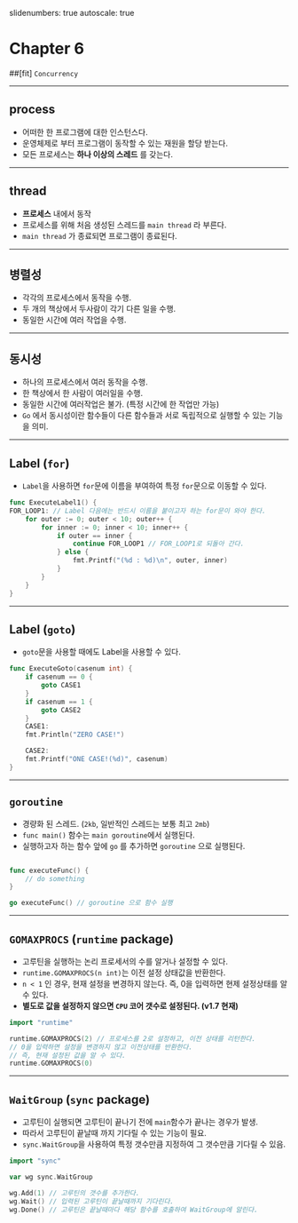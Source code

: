 slidenumbers: true
autoscale: true

# Chapter 6

##[fit] `Concurrency`

---

## process
- 어떠한 한 프로그램에 대한 인스턴스다.
- 운영체제로 부터 프로그램이 동작할 수 있는 재원을 할당 받는다.
- 모든 프로세스는 **하나 이상의 스레드** 를 갖는다.

---

## thread
- **프로세스** 내에서 동작
- 프로세스를 위해 처음 생성된 스레드를 `main thread` 라 부른다.
- `main thread` 가 종료되면 프로그램이 종료된다.

---

## 병렬성
- 각각의 프로세스에서 동작을 수행.
- 두 개의 책상에서 두사람이 각기 다른 일을 수행.
- 동일한 시간에 여러 작업을 수행.

---

## 동시성
- 하나의 프로세스에서 여러 동작을 수행.
- 한 책상에서 한 사람이 여러일을 수행.
- 동일한 시간에 여러작업은 불가. (특정 시간에 한 작업만 가능)
- `Go` 에서 동시성이란 함수들이 다른 함수들과 서로 독립적으로 실행할 수 있는 기능을 의미.

---

## Label (`for`)

- `Label`을 사용하면 `for`문에 이름을 부여하여 특정 `for`문으로 이동할 수 있다.

```go
func ExecuteLabel1() {
FOR_LOOP1: // Label 다음에는 반드시 이름을 붙이고자 하는 for문이 와야 한다.
	for outer := 0; outer < 10; outer++ {
		for inner := 0; inner < 10; inner++ {
			if outer == inner {
				continue FOR_LOOP1 // FOR_LOOP1로 되돌아 간다.
			} else {
				fmt.Printf("(%d : %d)\n", outer, inner)
			}
		}
	}
}
```

---

## Label (`goto`)

- `goto`문을 사용할 때에도 Label을 사용할 수 있다.

```go
func ExecuteGoto(casenum int) {
	if casenum == 0 {
		goto CASE1
	}
	if casenum == 1 {
		goto CASE2
	}
	CASE1:
	fmt.Println("ZERO CASE!")

	CASE2:
	fmt.Printf("ONE CASE!(%d)", casenum)
}
```

---

## `goroutine`

- 경량화 된 스레드. (`2kb`, 일반적인 스레드는 보통 최고 `2mb`)
- `func main()` 함수는 `main goroutine`에서 실행된다.
- 실행하고자 하는 함수 앞에 `go` 를 추가하면 `goroutine` 으로 실행된다.

```go

func executeFunc() {
	// do something
}

go executeFunc() // goroutine 으로 함수 실행

```

---

## `GOMAXPROCS` (`runtime` package)

- 고루틴을 실행하는 논리 프로세서의 수를 알거나 설정할 수 있다.
- `runtime.GOMAXPROCS(n int)`는 이전 설정 상태값을 반환한다.
- `n < 1` 인 경우, 현재 설정을 변경하지 않는다. 즉, 0을 입력하면 현제 설정상태를 알 수 있다.
- **별도로 값을 설정하지 않으면 `CPU` 코어 갯수로 설정된다. (v1.7 현재)**

```go
import "runtime"

runtime.GOMAXPROCS(2) // 프로세스를 2로 설정하고, 이전 상태를 리턴한다.
// 0을 입력하면 설정을 변경하지 않고 이전상태를 반환한다.
// 즉, 현재 설정된 값을 알 수 있다.
runtime.GOMAXPROCS(0)
```

---

## `WaitGroup` (`sync` package)

- 고루틴이 실행되면 고루틴이 끝나기 전에 `main`함수가 끝나는 경우가 발생.
- 따라서 고루틴이 끝날때 까지 기다릴 수 있는 기능이 필요.
- `sync.WaitGroup`을 사용하여 특정 갯수만큼 지정하여 그 갯수만큼 기다릴 수 있음.

```go
import "sync"

var wg sync.WaitGroup

wg.Add(1) // 고루틴의 갯수를 추가한다.
wg.Wait() // 입력된 고루틴이 끝날때까지 기다린다.
wg.Done() // 고루틴은 끝날때마다 해당 함수를 호출하여 WaitGroup에 알린다.

```
